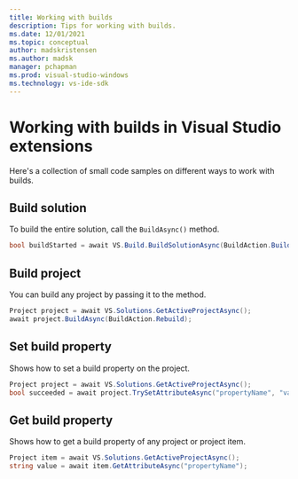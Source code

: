 ```yaml
---
title: Working with builds
description: Tips for working with builds.
ms.date: 12/01/2021
ms.topic: conceptual
author: madskristensen
ms.author: madsk
manager: pchapman
ms.prod: visual-studio-windows
ms.technology: vs-ide-sdk
---
```

# Working with builds in Visual Studio extensions 


Here's a collection of small code samples on different ways to work with builds.

## Build solution
To build the entire solution, call the `BuildAsync()` method.

```csharp
bool buildStarted = await VS.Build.BuildSolutionAsync(BuildAction.Build);
```

## Build project
You can build any project by passing it to the method.

```csharp
Project project = await VS.Solutions.GetActiveProjectAsync();
await project.BuildAsync(BuildAction.Rebuild);
```

## Set build property
Shows how to set a build property on the project.

```csharp
Project project = await VS.Solutions.GetActiveProjectAsync();
bool succeeded = await project.TrySetAttributeAsync("propertyName", "value");
```

## Get build property
Shows how to get a build property of any project or project item.

```csharp
Project item = await VS.Solutions.GetActiveProjectAsync();
string value = await item.GetAttributeAsync("propertyName");
```
